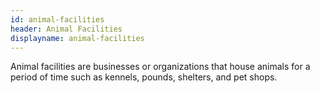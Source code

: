 ```yaml
---
id: animal-facilities
header: Animal Facilities
displayname: animal-facilities
---
```


Animal facilities are businesses or organizations that house animals for a period of time such as kennels, pounds, shelters, and pet shops.
